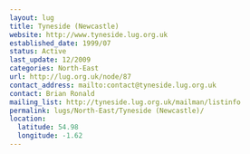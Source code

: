 ```yaml
---
layout: lug
title: Tyneside (Newcastle)
website: http://www.tyneside.lug.org.uk
established_date: 1999/07
status: Active
last_update: 12/2009
categories: North-East
url: http://lug.org.uk/node/87
contact_address: mailto:contact@tyneside.lug.org.uk
contact: Brian Ronald
mailing_list: http://tyneside.lug.org.uk/mailman/listinfo
permalink: lugs/North-East/Tyneside (Newcastle)/
location:
  latitude: 54.98
  longitude: -1.62
---
```


